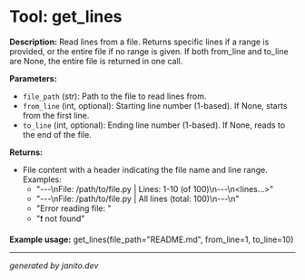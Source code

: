 # Tool: get_lines

**Description:**
Read lines from a file. Returns specific lines if a range is provided, or the entire file if no range is given. If both from_line and to_line are None, the entire file is returned in one call.

**Parameters:**
- `file_path` (str): Path to the file to read lines from.
- `from_line` (int, optional): Starting line number (1-based). If None, starts from the first line.
- `to_line` (int, optional): Ending line number (1-based). If None, reads to the end of the file.

**Returns:**
- File content with a header indicating the file name and line range. Examples:
  - "---\nFile: /path/to/file.py | Lines: 1-10 (of 100)\n---\n<lines...>"
  - "---\nFile: /path/to/file.py | All lines (total: 100)\n---\n<all lines...>"
  - "Error reading file: <error message>"
  - "❗ not found"

**Example usage:**
get_lines(file_path="README.md", from_line=1, to_line=10)

---
_generated by janito.dev_